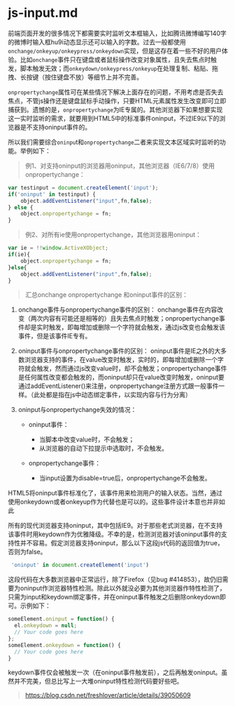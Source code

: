 # js-input.md

前端页面开发的很多情况下都需要实时监听文本框输入，比如腾讯微博编写140字的微博时输入框hu9i动态显示还可以输入的字数。过去一般都使用`onchange/onkeyup/onkeypress/onkeydown`实现，但是这存在着一些不好的用户体验。比如`onchange`事件只在键盘或者鼠标操作改变对象属性，且失去焦点时触发，脚本触发无效；而`onkeydown/onkeypress/onkeyup`在处理复制、粘贴、拖拽、长按键（按住键盘不放）等细节上并不完善。

`onpropertychange`属性可在某些情况下解决上面存在的问题，不用考虑是否失去焦点，不管js操作还是键盘鼠标手动操作，只要HTML元素属性发生改变即可立即捕获到。遗憾的是，`onpropertychange`为IE专属的。其他浏览器下如果想要实现这一实时监听的需求，就要用到HTML5中的标准事件oninput，不过IE9以下的浏览器是不支持oninput事件的。

所以我们需要综合`oninpu`t和`onpropertychange`二者来实现文本区域实时监听的功能。举例如下：

>例1、对支持oninput的浏览器用oninput，其他浏览器（IE6/7/8）使用onpropertychange：

```javascript
var testinput = document.createElement('input');
if('oninput' in testinput) {
    object.addEventListener("input",fn,false);
} else {
    object.onpropertychange = fn;
}
```

>例2、对所有ie使用onpropertychange，其他浏览器用oninput：

```javascript
var ie = !!window.ActiveXObject;
if(ie){
    object.onpropertychange = fn;
}else{
    object.addEventListener("input",fn,false);
}
```

>汇总onchange onpropertychange 和oninput事件的区别：

1. onchange事件与onpropertychange事件的区别：
onchange事件在内容改变（两次内容有可能还是相等的）且失去焦点时触发；onpropertychange事件却是实时触发，即每增加或删除一个字符就会触发，通过js改变也会触发该事件，但是该事件IE专有。

2. oninput事件与onpropertychange事件的区别：
oninput事件是IE之外的大多数浏览器支持的事件，在value改变时触发，实时的，即每增加或删除一个字符就会触发，然而通过js改变value时，却不会触发；onpropertychange事件是任何属性改变都会触发的，而oninput却只在value改变时触发，oninput要通过addEventListener()来注册，onpropertychange注册方式跟一般事件一样。（此处都是指在js中动态绑定事件，以实现内容与行为分离）

3. oninput与onpropertychange失效的情况：

    - oninput事件：
      - 当脚本中改变value时，不会触发；
      - 从浏览器的自动下拉提示中选取时，不会触发。

    - onpropertychange事件：
      - 当input设置为disable=true后，onpropertychange不会触发。

HTML5将oninput事件标准化了，该事件用来检测用户的输入状态。当然，通过使用onkeydown或者onkeyup作为代替也是可以的。这些事件设计本意也并非如此

所有的现代浏览器支持oninput，其中包括IE9。对于那些老式浏览器，在不支持该事件时用keydown作为优雅降级。不幸的是，检测浏览器对该oninput事件的支持性并不容易。假定浏览器支持oninput，那么以下这段js代码的返回值为true，否则为false。
```javascript
 'oninput' in document.createElement('input')
```

这段代码在大多数浏览器中正常运行，除了Firefox（见bug #414853），故仍旧需要为oninput作浏览器特性检测。除此以外就没必要为其他浏览器作特性检测了，只需为input和keydown绑定事件，并在oninput事件触发之后删除onkeydown即可。示例如下：

```javascript
someElement.oninput = function() {
  el.onkeydown = null;
  // Your code goes here
};
someElement.onkeydown = function() {
  // Your code goes here
}
```

keydown事件仅会被触发一次（在oninput事件触发前），之后再触发oninput。虽然并不完美，但总比写上一大堆oninput特性检测代码要好些吧。

>https://blog.csdn.net/freshlover/article/details/39050609